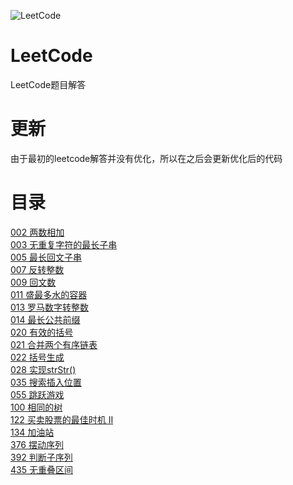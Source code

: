 ![LeetCode](https://timgsa.baidu.com/timg?image&quality=80&size=b9999_10000&sec=1533671877942&di=b9dae09be4cda52750ebc48f16f98696&imgtype=0&src=http%3A%2F%2Fpic1.zhimg.com%2Fv2-0c435ab948b151fd834be55f80a09794_r.jpg)
# LeetCode
LeetCode题目解答
# 更新
由于最初的leetcode解答并没有优化，所以在之后会更新优化后的代码
# 目录
[002 两数相加](https://github.com/Gavinee/Leetcode/blob/master/002%20%E4%B8%A4%E6%95%B0%E7%9B%B8%E5%8A%A0.py)<br>
[003 无重复字符的最长子串](https://github.com/Gavinee/Leetcode/blob/master/003%20%20%E6%97%A0%E9%87%8D%E5%A4%8D%E5%AD%97%E7%AC%A6%E7%9A%84%E6%9C%80%E9%95%BF%E5%AD%90%E4%B8%B2.py)<br>
[005 最长回文子串](https://github.com/Gavinee/Leetcode/blob/master/005%20%20%E6%9C%80%E9%95%BF%E5%9B%9E%E6%96%87%E5%AD%90%E4%B8%B2.py)<br>
[007 反转整数](https://github.com/Gavinee/Leetcode/blob/master/007%20%20%E5%8F%8D%E8%BD%AC%E6%95%B4%E6%95%B0.py)<br>
[009 回文数](https://github.com/Gavinee/Leetcode/blob/master/009%20%20%E5%9B%9E%E6%96%87%E6%95%B0.py)<br>
[011 盛最多水的容器](https://github.com/Gavinee/Leetcode/blob/master/011%20%20%E7%9B%9B%E6%9C%80%E5%A4%9A%E6%B0%B4%E7%9A%84%E5%AE%B9%E5%99%A8.py)<br>
[013 罗马数字转整数](https://github.com/Gavinee/Leetcode/blob/master/013%20%20%E7%BD%97%E9%A9%AC%E6%95%B0%E5%AD%97%E8%BD%AC%E6%95%B4%E6%95%B0.py)<br>
[014 最长公共前缀](https://github.com/Gavinee/Leetcode/blob/master/014%20%20%E6%9C%80%E9%95%BF%E5%85%AC%E5%85%B1%E5%89%8D%E7%BC%80.py)<br>
[020 有效的括号](https://github.com/Gavinee/Leetcode/blob/master/020%20%20%E6%9C%89%E6%95%88%E7%9A%84%E6%8B%AC%E5%8F%B7.py)<br>
[021 合并两个有序链表](https://github.com/Gavinee/Leetcode/blob/master/021%20%20%E5%90%88%E5%B9%B6%E4%B8%A4%E4%B8%AA%E6%9C%89%E5%BA%8F%E9%93%BE%E8%A1%A8.py)<br>
[022 括号生成](https://github.com/Gavinee/Leetcode/blob/master/022%20%20%E6%8B%AC%E5%8F%B7%E7%94%9F%E6%88%90.py)<br>
[028 实现strStr()](https://github.com/Gavinee/Leetcode/blob/master/028%20%20%E5%AE%9E%E7%8E%B0strStr().py)<br>
[035 搜索插入位置](https://github.com/Gavinee/Leetcode/blob/master/035%20%20%E6%90%9C%E7%B4%A2%E6%8F%92%E5%85%A5%E4%BD%8D%E7%BD%AE.py)<br>
[055 跳跃游戏](https://github.com/Gavinee/Leetcode/blob/master/055%20%20%E8%B7%B3%E8%B7%83%E6%B8%B8%E6%88%8F.py)<br>
[100 相同的树](https://github.com/Gavinee/Leetcode/blob/master/100%20%20%E7%9B%B8%E5%90%8C%E7%9A%84%E6%A0%91.py)<br>
[122 买卖股票的最佳时机 II](https://github.com/Gavinee/Leetcode/blob/master/122%20%20%E4%B9%B0%E5%8D%96%E8%82%A1%E7%A5%A8%E7%9A%84%E6%9C%80%E4%BD%B3%E6%97%B6%E6%9C%BA%20II.py)<br>
[134 加油站](https://github.com/Gavinee/Leetcode/blob/master/134%20%20%E5%8A%A0%E6%B2%B9%E7%AB%99.py)<br>
[376 摆动序列](https://github.com/Gavinee/Leetcode/blob/master/376%20%20%E6%91%86%E5%8A%A8%E5%BA%8F%E5%88%97.py)<br>
[392 判断子序列](https://github.com/Gavinee/Leetcode/blob/master/392%20%20%E5%88%A4%E6%96%AD%E5%AD%90%E5%BA%8F%E5%88%97.py)<br>
[435 无重叠区间](https://github.com/Gavinee/Leetcode/blob/master/435%20%20%E6%97%A0%E9%87%8D%E5%8F%A0%E5%8C%BA%E9%97%B4.py)<br>


